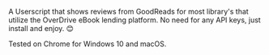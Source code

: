 A Userscript that shows reviews from GoodReads for most library's that utilize the OverDrive eBook lending platform. No need for any API keys, just install and enjoy. 😊

Tested on Chrome for Windows 10 and macOS.
